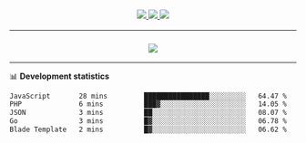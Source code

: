 <h3 align="center">
  <a href="https://github.com/hwalker928">
      <img src="https://img.shields.io/github/followers/hwalker928?label=Followers&style=for-the-badge&color=lightblue">
  </a>
  <a href="https://harryw.link/discord" alt="Discord">
      <img src="https://img.shields.io/discord/738451951758606336?label=discord&style=for-the-badge&color=lightblue"/>
  </a>
  <a href="https://harryw.link/sparked" alt="Sparked Host">
      <img src="https://img.shields.io/static/v1?label=Sponsor&message=Sparked%20Host&color=yellow&style=for-the-badge"/>
  </a>
</h3>

<hr>


<h3 align="center">
  <a href="https://github.com/hwalker928">
      <img src="https://github-profile-trophy.vercel.app/?username=hwalker928&no-bg=true&no-frame=true">
  </a>
</h3>


<hr>

📊 **Development statistics**

<!--START_SECTION:waka-->

```txt
JavaScript       28 mins         ████████████████░░░░░░░░░   64.47 %
PHP              6 mins          ███▓░░░░░░░░░░░░░░░░░░░░░   14.05 %
JSON             3 mins          ██░░░░░░░░░░░░░░░░░░░░░░░   08.07 %
Go               3 mins          █▓░░░░░░░░░░░░░░░░░░░░░░░   06.78 %
Blade Template   2 mins          █▓░░░░░░░░░░░░░░░░░░░░░░░   06.62 %
```

<!--END_SECTION:waka-->
